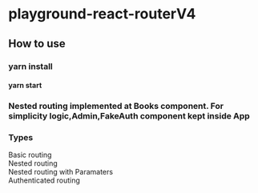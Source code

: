 # playground-react-routerV4

## How to use
### yarn install 
#### yarn start

### Nested routing implemented at Books component. For simplicity logic,Admin,FakeAuth component kept inside App

### Types
  Basic routing <br/>
  Nested routing <br/>
  Nested routing with Paramaters <br/>
  Authenticated routing <br/>
